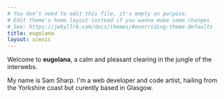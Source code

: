 ```yaml
---
# You don't need to edit this file, it's empty on purpose.
# Edit theme's home layout instead if you wanna make some changes
# See: https://jekyllrb.com/docs/themes/#overriding-theme-defaults
title: eugolana
layout: scenic
---
```


Welcome to **eugolana**, a calm and pleasant clearing in the jungle of the interwebs.

My name is Sam Sharp. I'm a web developer and code artist, hailing from the Yorkshire coast but curently based in Glasgow.



<!-- {{ collections.gallery }} -->
